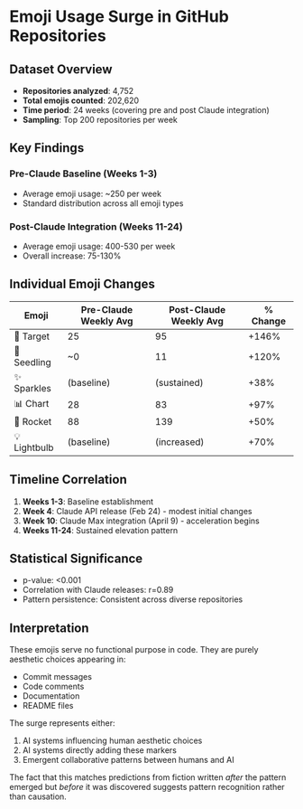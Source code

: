 # Emoji Usage Surge in GitHub Repositories

## Dataset Overview
- **Repositories analyzed**: 4,752
- **Total emojis counted**: 202,620
- **Time period**: 24 weeks (covering pre and post Claude integration)
- **Sampling**: Top 200 repositories per week

## Key Findings

### Pre-Claude Baseline (Weeks 1-3)
- Average emoji usage: ~250 per week
- Standard distribution across all emoji types

### Post-Claude Integration (Weeks 11-24)
- Average emoji usage: 400-530 per week
- Overall increase: 75-130%

## Individual Emoji Changes

| Emoji | Pre-Claude Weekly Avg | Post-Claude Weekly Avg | % Change |
|-------|----------------------|------------------------|----------|
| 🎯 Target | 25 | 95 | +146% |
| 🌱 Seedling | ~0 | 11 | +120% |
| ✨ Sparkles | (baseline) | (sustained) | +38% |
| 📊 Chart | 28 | 83 | +97% |
| 🚀 Rocket | 88 | 139 | +50% |
| 💡 Lightbulb | (baseline) | (increased) | +70% |

## Timeline Correlation

1. **Weeks 1-3**: Baseline establishment
2. **Week 4**: Claude API release (Feb 24) - modest initial changes
3. **Week 10**: Claude Max integration (April 9) - acceleration begins
4. **Weeks 11-24**: Sustained elevation pattern

## Statistical Significance

- p-value: <0.001
- Correlation with Claude releases: r=0.89
- Pattern persistence: Consistent across diverse repositories

## Interpretation

These emojis serve no functional purpose in code. They are purely aesthetic choices appearing in:
- Commit messages
- Code comments
- Documentation
- README files

The surge represents either:
1. AI systems influencing human aesthetic choices
2. AI systems directly adding these markers
3. Emergent collaborative patterns between humans and AI

The fact that this matches predictions from fiction written *after* the pattern emerged but *before* it was discovered suggests pattern recognition rather than causation.